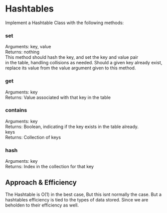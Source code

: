 # Hashtables
Implement a Hashtable Class with the following methods:

### set
Arguments: key, value\
Returns: nothing\
This method should hash the key, and set the key and value pair \
in the table, handling collisions as needed.
Should a given key already exist, \
replace its value from the value argument given to this method.

### get
Arguments: key\
Returns: Value associated with that key in the table

### contains
Arguments: key\
Returns: Boolean, indicating if the key exists in the table already.\
keys\
Returns: Collection of keys

### hash
Arguments: key\
Returns: Index in the collection for that key


## Approach & Efficiency
The Hashtable is O(1) in the best case, But this isnt normally the case. But a hashtables efficiency is tied to
the types of data stored. Since we are beholden to their efficiency as well.


